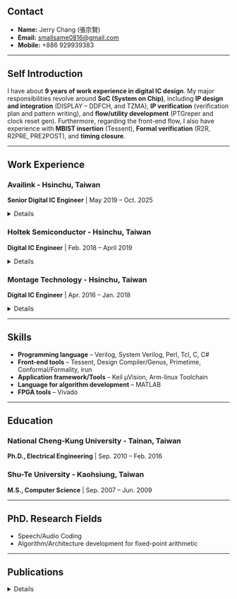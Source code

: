 
## Contact

* **Name:** Jerry Chang (張宗賢)
* **Email:** smallsame0816@gmail.com
* **Mobile:** +886 929939383

---

## Self Introduction

I have about **9 years of work experience in digital IC design**. My major responsibilities revolve around **SoC (System on Chip)**, including **IP design and integration** (DISPLAY – DDFCH, and TZMA), **IP verification** (verification plan and pattern writing), and **flow/utility development** (PTGreper and clock reset gen). Furthermore, regarding the front-end flow, I also have experience with **MBIST insertion** (Tessent), **Formal verification** (R2R, R2PRE, PRE2POST), and **timing closure**.

---

## Work Experience

### Availink - Hsinchu, Taiwan
**Senior Digital IC Engineer** | May 2019 – Oct. 2025

<details close>
  <summary>Details</summary>
   
* **RTL Design - DISPLAY 4K System**
    * [DDFCH](https://github.com/small-same/small-same/blob/main/WorkSpace/DDFCH/DDFCH.md)
      * Designed and optimized Data Fetching from DRAM IP, enhancing data throughput.
      * Developed Rotated SRAM design, achieving 50% memory usage saving, compared ping-pong buffering, through efficient block-to-linear ordering swap.
      * Implemented Display Cropping Functions with the integration of frame buffer decompression, achieving target performance.
    * [TZMA](https://github.com/small-same/small-same/blob/main/WorkSpace/TZMA/TZMA.md)
      * Designed Trust Zone Memory Access IP, integrating with crypto engine to secure DRAM access, ensuring robust system security.
      * Developed Register Control for Secure/Non-Secure Master with Trust-Zone Access, improving system partition security.
* [DISPLAY Verification](https://github.com/small-same/small-same/blob/main/WorkSpace/VERI/VERI.md)
    * Developed comprehensive verification test plans and patterns, No functional fault happens at first cut tapeout.
    * Response FPGA emulation to validate display functionalities and accelerate pre-silicon debugging.
* [FPGA Implementation & Integration](https://github.com/small-same/small-same/blob/main/WorkSpace/FPGA/FPGA.md)
    * Implemention Flow on Xilinx V9 with VIVADO, meeting stringent performance targets.
    * Gained extensive integration experience with VIVADO IPs, including Serdes, MIG DDR4, and HDMI Tx PHY.
* Validation Jobs for Tapout ICs
   * DISPLAY Functional Verficiation
   * HDMI PHY Setting for 4K
* **Project Experience with Tapout IC**
    * Contributed to the successful tape-out of SFH980 – a 4K setup-box IC with integrated In-house FBD (SMIC 40nm).
    * SFH821 – a 2K setup-box IC with 10-bit Coder and DISPLAY (SMIC 40nm).
    * SFH826 – a 2K setup-box IC, leading the effort to fix critical issues from SFH821 (SMIC 40nm).


</details>

### Holtek Semiconductor - Hsinchu, Taiwan
**Digital IC Engineer** | Feb. 2018 – April 2019

<details close>
  <summary>Details</summary>

* **Functional Verification (Keil-C based)**: Functional verification for critical IP blocks including **Bus matrix**, **Test mode**, **DMA function**, and **in-house MBIST mode**.
* **RTL Integration**: Successfully integrated **BLE IP with specific test modes** into larger SoC designs, ensuring seamless functionality and adherence to specifications.
* **Front-End Flow Ownership**: Performed **Logic Equivalency Checking (LEC)** for entire chips, comparing R2R, R2G, G2G to guarantee design integrity.
* **Functional ECO Execution**: Has experience for Functional ECOs. 
* Script writing for **Front-end Flow Development**
    * Developed Perl/Tcl scripts for automated PrimeTime information extraction and analysis.
    * Conducted in-depth clock/data path analysis to identify and resolve clock tree balance issues, ensuring timing closure.
    * Buffer/double-Inverter usage calculation, optimizing gate-level netlist quality.
    * Summarized timing closure status for MRMC (TMS/WMS), providing critical insights for tape-out decisions.
* **Tape-out Project Contribution**: Contributed verification and ingegration to the successful tape-out of a **Cortex-M3 + Integrated BLE SoC** on **UMC 28nm** process technology.

</details>   



### Montage Technology - Hsinchu, Taiwan
**Digital IC Engineer** | Apr. 2016 – Jan. 2018

<details close>
  <summary>Details</summary>

* **IP Design & Automation**:
    * Developed an **automated RTL generator for Clock/Reset Generation (clock reset gen)**
    * UART IP
* **Front-End Flow Management**:
    * Managed **MBIST (Memory Built-In Self-Test) insertion flow** from IP-level to top-level using **Tessent**.
    * Executed **Logic Equivalency Checking (LEC)** for entire chip designs (RTL to post-layout netlist) to verify design equivalence.
    * Performed **Manual Functional ECOs**

* **Tape-out Project Contribution**: Contributed verification, front-end flow and ECOs in the tape-out of the **Panther WIFI SOC** (fabricated on **SMIC 40nm** process technology).

</details>   

---

## Skills

* **Programming language** – Verilog, System Verilog, Perl, Tcl, C, C#
* **Front-end tools** – Tessent, Design Compiler/Genus, Primetime, Conformal/Formality, irun
* **Application framework/Tools** – Keil µVision, Arm-linux Toolchain
* **Language for algorithm development** – MATLAB
* **FPGA tools** – Vivado

---

## Education

### National Cheng-Kung University - Tainan, Taiwan

**Ph.D., Electrical Engineering** | Sep. 2010 – Feb. 2016

### Shu-Te University - Kaohsiung, Taiwan

**M.S., Computer Science** | Sep. 2007 – Jun. 2009

---

## PhD. Research Fields

* Speech/Audio Coding
* Algorithm/Architecture development for fixed-point arithmetic

---

## Publications

<details close>
  <summary>Details</summary>
  
### Journals

1.  Chung-Hsien Chang, Bo-Wei Chen, Shi-Huang Chen, Jhing-Fa Wang, and Yu-Hao Chiu, "Low-Complexity Hardware Design for Fast Solving LSPs With Coordinated Polynomial Solution," **IEEE Trans. on VLSI**, vol.23, no.2, pp.230-243, Feb. 2015.
2.  Chung-Hsien Chang, Shi-Huang Chen, Bo-Wei Chen, Wen Ji, K. Bharanitharan, and Jhing-Fa Wang, “Fixed-point Computing Element Design for Transcendental Functions and Primary Operations in Speech Processing”, **IEEE Trans. on VLSI**, vol.24, no. 2, pp. 1993-1997, May 2016.
3.  Chung-Hsien Chang, Bo-Wei Chen, Shi-Huang Chen, Jhing-Fa Wang, and Wei Jen, “Low-complexity Audio CODEC for Resource-scarce Embedded System with Fixed-point Arithmetic”, **JCIE**. vol. 39, no. 3, pp. 303-314, 2016.

### Conferences

1.  Chung-Hsien Chang, Po-Chuan Lin, Yu-Hao Chiu, Jhing-Fa Wang, and Ta-Wen Kuan, “A low-complexity sound recording system for elderly security in home-care system”, in Proc. **International Conference on Orange Technologies**, Xian, China, 2014, Sep. 20-23, pp. 185-188. (Algorithm Design)
2.  Chung-Hsien Chang, Po-Chuan Lin, Ta-Wen Kuan, Jhing-Fa Wang, Jing-Min Chen, and Jaw-Shyang Wu, “Multi-level Smile Intensity Measuring Based on Mouth-Corner Features for Happiness Detection,” in Proc. **International Conference on Orange Technologies**, Xian, China, 2014, Sep. 20-23, pp. 181-184. (Algorithm-level Design)
3.  Chung-Hsien Chang, Shi-Huang Chen, Bo-Wei Chen, Chih-Hsiang Peng, and Jhing-Fa Wang, "High-Efficient Hardware Design Based on Enhanced Tschirnhaus Transform for Solving the LSPs," in Proc. **IEEE International Symposium on Circuits & Systems**, Beijing, China, 2013, May 19-23, pp. 1440-1443. (Digital System on FPGA)
4.  Chung-Hsien Chang, Shi-Huang Chen, Bo-Wei Chen, and Jhing-Fa Wang, "A Division-Free Algorithm for Fixed-Point Power Exponential Function in Embedded System," in Proc. **International Conference on Orange Technologies**, Tainan, Taiwan, 2013, Mar. 12-16, 223-226. (Algorithm-level Design)
5.  Chung-Hsien Chang, Shi-Huang Chen, and Jhing-Fa Wang, "Fast Macro-block Selection Algorithm Using 2-D Haar Wavelet Features for H.264 Video Codec," in Proc. **International Conference on Genetic and Evolutionary Computing**, Shenzhen, China, 2010, Dec. 13-15, pp. 610-613.
6.  Shi-Huang Chen, Chung-Hsien Chang, and Shih-Yin Yu, “Fast Wavelet-based Macro-block Selection Algorithm for H.264 Video Codec,” **The International Multi Conference of Engineers and Computer Scientists**, pp. 421-424, Mar. 19-21, 2008, Hong Kong. (Algorithm-level Design, Best Paper Award)

</details>   

